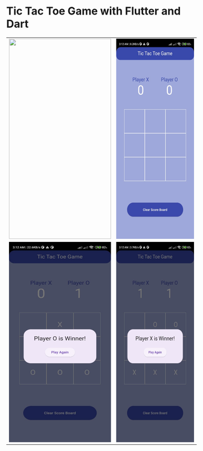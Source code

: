 # Tic Tac Toe Game with Flutter and Dart
<table>
  <tr>
    <td><img src='https://github.com/mrkzqsmv/Tic-Tac-Toe-game-with-Flutter-and-Dart/blob/main/app_screens/WhatsApp-Video-2023-09-30-at-316.gif' width=270 height=530></td>
     <td><img src='https://github.com/mrkzqsmv/Tic-Tac-Toe-game-with-Flutter-and-Dart/blob/main/app_screens/WhatsApp%20Image%202023-09-30%20at%203.17.00%20AM.jpeg' width=270 height=530></td>
  </tr>
  <tr>
    <td><img src='https://github.com/mrkzqsmv/Tic-Tac-Toe-game-with-Flutter-and-Dart/blob/main/app_screens/WhatsApp%20Image%202023-09-30%20at%203.17.00%20AM%20(1).jpeg' width=270 height=530></td>
    <td><img src='https://github.com/mrkzqsmv/Tic-Tac-Toe-game-with-Flutter-and-Dart/blob/main/app_screens/WhatsApp%20Image%202023-09-30%20at%203.16.59%20AM.jpeg' width=270 height=530></td>
  </tr>
</table>
